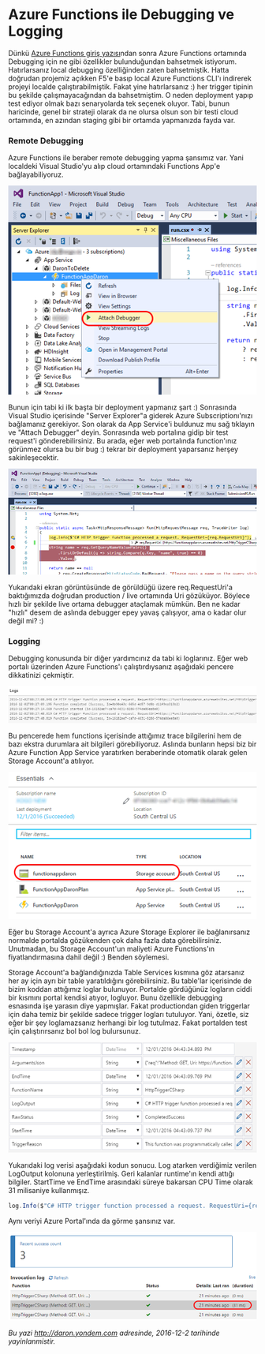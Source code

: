 # Azure Functions ile Debugging ve Logging 

Dünkü [Azure Functions giriş yazısı](http://daron.yondem.com/software/post/Azure_Functions_ile_ilk_Serverless_Maceramiz)ndan sonra Azure Functions ortamında Debugging için ne gibi özellikler bulunduğundan bahsetmek istiyorum. Hatırlarsanız local debugging özelliğinden zaten bahsetmiştik. Hatta doğrudan projemiz açıkken F5'e basıp local Azure Functions CLI'ı indirerek projeyi localde çalıştırabilmiştik. Fakat yine hatırlarsanız :) her trigger tipinin bu şekilde çalışmayacağından da bahsetmiştim. O neden deployment yapıp test ediyor olmak bazı senaryolarda tek seçenek oluyor. Tabi, bunun haricinde, genel bir strateji olarak da ne olursa olsun son bir testi cloud ortamında, en azından staging gibi bir ortamda yapmanızda fayda var.

### Remote Debugging   

Azure Functions ile beraber remote debugging yapma şansımız var. Yani localdeki Visual Studio'yu alıp cloud ortamındaki Functions App'e bağlayabiliyoruz. 

![Remote Debugging](media/Azure_Functions_ile_Debugging_ve_Logging/af-debugging.png)

Bunun için tabi ki ilk başta bir deployment yapmanız şart :) Sonrasında Visual Studio içerisinde "Server Explorer"a giderek Azure Subscriptionı'nızı bağlamanız gerekiyor. Son olarak da App Service'i buldunuz mu sağ tıklayın ve "Attach Debugger" deyin. Sonrasında web portalına gidip bir test request'i gönderebilirsiniz. Bu arada, eğer web portalında function'ınız görünmez olursa bu bir bug :) tekrar bir deployment yaparsanız herşey sakinleşecektir. 

![Remote Debugging](media/Azure_Functions_ile_Debugging_ve_Logging/af-debugging-2.png)

Yukarıdaki ekran görüntüsünde de görüldüğü üzere req.RequestUri'a baktığımızda doğrudan production / live ortamında Uri gözüküyor. Böylece hızlı bir şekilde live ortama debugger ataçlamak mümkün. Ben ne kadar "hızlı" desem de aslında debugger epey yavaş çalışıyor, ama o kadar olur değil mi? :)

### Logging   

Debugging konusunda bir diğer yardımcınız da tabi ki loglarınız. Eğer web portalı üzerinden Azure Functions'ı çalıştırdıysanız aşağıdaki pencere dikkatinizi çekmiştir.

![Azure Functions Logları Portalda](media/Azure_Functions_ile_Debugging_ve_Logging/af-debugging-3.png)

Bu pencerede hem functions içerisinde attığımız trace bilgilerini hem de bazı ekstra durumlara ait bilgileri görebiliyoruz. Aslında bunların hepsi biz bir Azure Function App Service yaratırken beraberinde otomatik olarak gelen Storage Account'a atılıyor. 

![Azure Functions için oluşturulan Storage Account](media/Azure_Functions_ile_Debugging_ve_Logging/af-debugging-4.png)

Eğer bu Storage Account'a ayrıca Azure Storage Explorer ile bağlanırsanız normalde portalda gözükenden çok daha fazla data görebilirsiniz. Unutmadan, bu Storage Account'un maliyeti Azure Functions'ın fiyatlandırmasına dahil değil :) Benden söylemesi.

Storage Account'a bağlandığınızda Table Services kısmına göz atarsanız her ay için ayrı bir table yaratıldığını görebilirsiniz. Bu table'lar içerisinde de bizim koddan attığımız loglar bulunuyor. Portalde gördüğünüz logların ciddi bir kısmını portal kendisi atıyor, logluyor. Bunu özellikle debugging esnasında işe yarasın diye yapmışlar. Fakat productiondan giden triggerlar için daha temiz bir şekilde sadece trigger logları tutuluyor. Yani, özetle, siz eğer bir şey loglamazsanız herhangi bir log tutulmaz. Fakat portalden test için çalıştırırsanız bol bol log bulursunuz. 

![Azure Functions Detaylı Logları](media/Azure_Functions_ile_Debugging_ve_Logging/af-debugging-5.png)

Yukarıdaki log verisi aşağıdaki kodun sonucu. Log atarken verdiğimiz verilen LogOutput kolonuna yerleştirilmiş. Geri kalanlar runtime'ın kendi attığı bilgiler. StartTime ve EndTime arasındaki süreye bakarsan CPU Time olarak 31 milisaniye kullanmışız. 

```CS
log.Info($"C# HTTP trigger function processed a request. RequestUri={req.RequestUri}");
```

Aynı veriyi Azure Portal'ında da görme şansınız var. 

![Azure Functions Detaylı Logları](media/Azure_Functions_ile_Debugging_ve_Logging/af-debugging-6.png)


*Bu yazi http://daron.yondem.com adresinde, 2016-12-2 tarihinde yayinlanmistir.*